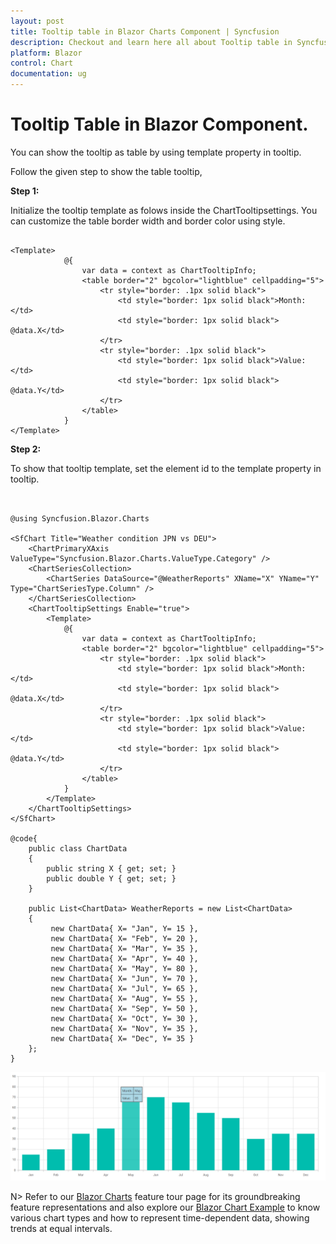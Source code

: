 ```yaml
---
layout: post
title: Tooltip table in Blazor Charts Component | Syncfusion
description: Checkout and learn here all about Tooltip table in Syncfusion Blazor Charts component and more.
platform: Blazor
control: Chart
documentation: ug
---
```

<!-- markdownlint-disable MD036 -->

# Tooltip Table in Blazor Component.

You can show the tooltip as table by using template property in tooltip.

Follow the given step to show the table tooltip,

**Step 1:**

Initialize the tooltip template as folows inside the ChartTooltipsettings. You can customize the table border width and border color using style.

```cshtml

<Template>
            @{
                var data = context as ChartTooltipInfo;
                <table border="2" bgcolor="lightblue" cellpadding="5">
                    <tr style="border: .1px solid black">
                        <td style="border: 1px solid black">Month: </td>
                        <td style="border: 1px solid black"> @data.X</td>
                    </tr>
                    <tr style="border: .1px solid black">
                        <td style="border: 1px solid black">Value: </td>
                        <td style="border: 1px solid black"> @data.Y</td>
                    </tr>
                </table>
            }
</Template>
```

**Step 2:**

To show that tooltip template, set the element id to the template property in tooltip.

```cshtml


@using Syncfusion.Blazor.Charts

<SfChart Title="Weather condition JPN vs DEU">
    <ChartPrimaryXAxis ValueType="Syncfusion.Blazor.Charts.ValueType.Category" />
    <ChartSeriesCollection>
        <ChartSeries DataSource="@WeatherReports" XName="X" YName="Y" Type="ChartSeriesType.Column" />
    </ChartSeriesCollection>
    <ChartTooltipSettings Enable="true">
        <Template>
            @{
                var data = context as ChartTooltipInfo;
                <table border="2" bgcolor="lightblue" cellpadding="5">
                    <tr style="border: .1px solid black">
                        <td style="border: 1px solid black">Month: </td>
                        <td style="border: 1px solid black"> @data.X</td>
                    </tr>
                    <tr style="border: .1px solid black">
                        <td style="border: 1px solid black">Value: </td>
                        <td style="border: 1px solid black"> @data.Y</td>
                    </tr>
                </table>
            }
        </Template>
    </ChartTooltipSettings>
</SfChart>

@code{
    public class ChartData
    {
        public string X { get; set; }
        public double Y { get; set; }
    }

    public List<ChartData> WeatherReports = new List<ChartData>
    {
         new ChartData{ X= "Jan", Y= 15 },
         new ChartData{ X= "Feb", Y= 20 },
         new ChartData{ X= "Mar", Y= 35 },
         new ChartData{ X= "Apr", Y= 40 },
         new ChartData{ X= "May", Y= 80 },
         new ChartData{ X= "Jun", Y= 70 },
         new ChartData{ X= "Jul", Y= 65 },
         new ChartData{ X= "Aug", Y= 55 },
         new ChartData{ X= "Sep", Y= 50 },
         new ChartData{ X= "Oct", Y= 30 },
         new ChartData{ X= "Nov", Y= 35 },
         new ChartData{ X= "Dec", Y= 35 }
    };
}
```
![Blazor Chart Tooltip Inside Table](../images/how-to/blazor-chart-tooltip-in-table.png)

N> Refer to our [Blazor Charts](https://www.syncfusion.com/blazor-components/blazor-charts) feature tour page for its groundbreaking feature representations and also explore our [Blazor Chart Example](https://blazor.syncfusion.com/demos/chart/line?theme=bootstrap4) to know various chart types and how to represent time-dependent data, showing trends at equal intervals.

